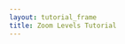 ```yaml
---
layout: tutorial_frame
title: Zoom Levels Tutorial
---
```

<script>

	var map = L.map('map', {
		minZoom: 0,
		maxZoom: 1,
		zoomSnap: 0.25,
		dragging: false
	});

	var cartodbAttribution = '&copy; <a href="https://www.openstreetmap.org/copyright">OpenStreetMap</a> contributors, &copy; <a href="http://cartodb.com/attributions">CartoDB</a>';

	var positron = L.tileLayer('https://{s}.basemaps.cartocdn.com/light_all/{z}/{x}/{y}.png', {
		attribution: cartodbAttribution
	}).addTo(map);


	function zoomCycle(){
		map.setZoom(0);
		timeouts = [];
		timeouts.push(setTimeout(function(){ map.setZoom(0.25); },  1000));
		timeouts.push(setTimeout(function(){ map.setZoom(0.50); },  2000));
		timeouts.push(setTimeout(function(){ map.setZoom(0.75); },  3000));
		timeouts.push(setTimeout(function(){ map.setZoom(1);    },  4000));
		timeouts.push(setTimeout(function(){ map.setZoom(0.75); },  5000));
		timeouts.push(setTimeout(function(){ map.setZoom(0.50); },  6000));
		timeouts.push(setTimeout(function(){ map.setZoom(0.25); },  7000));
	}
	zoomCycle();

	var zoomingInterval = setInterval(zoomCycle, 8000);

	var ZoomViewer = L.Control.extend({
		onAdd: function(){

			var container= L.DomUtil.create('div');
			var gauge = L.DomUtil.create('div');
			container.style.width = '200px';
			container.style.background = 'rgba(255,255,255,0.5)';
			container.style.textAlign = 'left';
			map.on('zoomstart zoom zoomend', function(ev){
				gauge.innerHTML = 'Zoom level: ' + map.getZoom();
			})
			container.appendChild(gauge);

			return container;
		}
	});

	(new ZoomViewer).addTo(map);

	map.setView([0, 0], 0);
</script>
